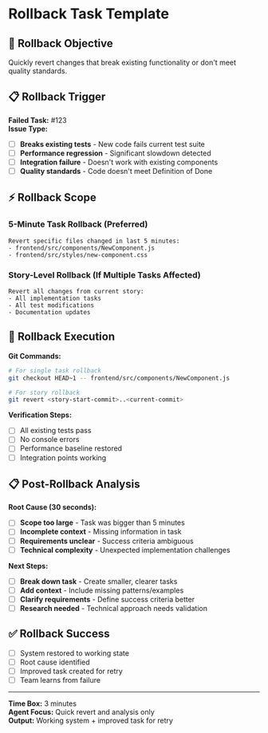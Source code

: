 # Rollback Task Template

## 🔄 Rollback Objective
Quickly revert changes that break existing functionality or don't meet quality standards.

## 📋 Rollback Trigger
**Failed Task:** #123  
**Issue Type:**
- [ ] **Breaks existing tests** - New code fails current test suite
- [ ] **Performance regression** - Significant slowdown detected
- [ ] **Integration failure** - Doesn't work with existing components
- [ ] **Quality standards** - Code doesn't meet Definition of Done

## ⚡ Rollback Scope

### **5-Minute Task Rollback (Preferred)**
```
Revert specific files changed in last 5 minutes:
- frontend/src/components/NewComponent.js
- frontend/src/styles/new-component.css
```

### **Story-Level Rollback (If Multiple Tasks Affected)**
```
Revert all changes from current story:
- All implementation tasks
- All test modifications
- Documentation updates
```

## 🔧 Rollback Execution
**Git Commands:**
```bash
# For single task rollback
git checkout HEAD~1 -- frontend/src/components/NewComponent.js

# For story rollback  
git revert <story-start-commit>..<current-commit>
```

**Verification Steps:**
- [ ] All existing tests pass
- [ ] No console errors
- [ ] Performance baseline restored
- [ ] Integration points working

## 📋 Post-Rollback Analysis
**Root Cause (30 seconds):**
- [ ] **Scope too large** - Task was bigger than 5 minutes
- [ ] **Incomplete context** - Missing information in task
- [ ] **Requirements unclear** - Success criteria ambiguous
- [ ] **Technical complexity** - Unexpected implementation challenges

**Next Steps:**
- [ ] **Break down task** - Create smaller, clearer tasks
- [ ] **Add context** - Include missing patterns/examples
- [ ] **Clarify requirements** - Define success criteria better
- [ ] **Research needed** - Technical approach needs validation

## ✅ Rollback Success
- [ ] System restored to working state
- [ ] Root cause identified
- [ ] Improved task created for retry
- [ ] Team learns from failure

---
**Time Box:** 3 minutes  
**Agent Focus:** Quick revert and analysis only  
**Output:** Working system + improved task for retry
